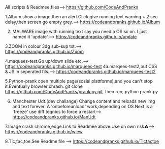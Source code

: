 All scripts & Readmee.files-->
https://github.com/CodeAndPranks

1.Album show a image,then an alert.Click give running text warning + 2 sec delay,then screen go empty grey.-->
https://codeandpranks.github.io/Album 

2. MALWARE image with running text say you need a OS so on.
I just named it 'update'.-->
https://codeandpranks.github.io/update

3.ZOOM in colour 3dg sub-sup txt.-->
https://codeandpranks.github.io/Zoom

4.maquees-test.Go up/down slide etc.-->
https://codeandpranks.github.io/marquees-test
4a.marqees-test2,but CSS & JS in seperated fils.-->
https://codeandpranks.github.io/marquees-test2

5.Python-prank open multiple page(sosial plattforms),and you can't stop it.Eventually browser chrash.
git clone  https://github.com/CodeAndPranks/prank.py.git
Then run; python prank.py

6. Manchester Udt.(dev challange)
Change content and reloads new img and text forever.
A 'onbeforeunload' work,depending on OS.Next is a 'freeze' use diff teqnics to force a restart--> https://codeandpranks.github.io/ManUdt

7.Image crash chrome,edge.Link to Readmee above.Use on own risk⚠️--> https://codeandpranks.github.io/wiew

8.Tic,tac,toe.See Readme file --> https://codeandpranks.github.io/Tictactoe
